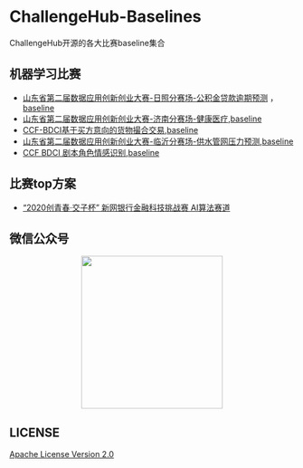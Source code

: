 # ChallengeHub-Baselines
ChallengeHub开源的各大比赛baseline集合

## 机器学习比赛
- [山东省第二届数据应用创新创业大赛-日照分赛场-公积金贷款逾期预测](http://data.sd.gov.cn/cmpt/cmptDetail.html?id=26) ，[baseline](https://github.com/China-ChallengeHub/ChallengeHub-Baselines/tree/main/shandong_gongjijin)
- [山东省第二届数据应用创新创业大赛-济南分赛场-健康医疗](http://data.sd.gov.cn/cmpt/cmptDetail.html?id=22),[baseline](https://github.com/China-ChallengeHub/ChallengeHub-Baselines/tree/main/山东健康医疗)
- [CCF-BDCI基于买方意向的货物撮合交易](https://www.datafountain.cn/competitions/487/datasets),[baseline](https://github.com/China-ChallengeHub/ChallengeHub-Baselines/tree/main/ccf_goumai)
- [山东省第二届数据应用创新创业大赛-临沂分赛场-供水管网压力预测](http://data.sd.gov.cn/cmpt/cmptDetail.html?id=24),[baseline](https://github.com/China-ChallengeHub/ChallengeHub-Baselines/tree/main/shandong_shuiguan)
- [CCF BDCI 剧本角色情感识别](https://www.datafountain.cn/competitions/518),[baseline](https://github.com/China-ChallengeHub/ChallengeHub-Baselines/blob/main/aiqiyi-baseline.ipynb)
## 比赛top方案
- [“2020创青春·交子杯” 新网银行金融科技挑战赛 AI算法赛道](https://github.com/China-ChallengeHub/Cellphone-Behavior)
## 微信公众号

<div align=center><img src="https://upload-images.jianshu.io/upload_images/1531909-024d0436dbb6feef.jpg?imageMogr2/auto-orient/strip|imageView2/2/w/258/format/webp" width = "250" height = "270" alt=""></div>

## LICENSE

[Apache License Version 2.0](https://github.com/datawhalechina/competition-baseline/blob/master/LICENSE)

